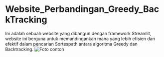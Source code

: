 # Website_Perbandingan_Greedy_BackTracking
Ini adalah sebuah website yang dibangun dengan framework Streamlit, website ini berguna untuk memandingankan mana yang lebih efisien dan efektif dalam pencarian Sortespath antara algoritma Greedy dan Backtracking. 
![Foto contoh](biodata.png)
